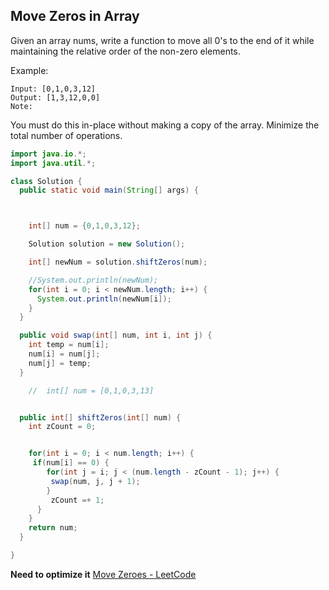 ## Move Zeros in Array


Given an array nums, write a function to move all 0's to the end of it while maintaining the relative order of the non-zero elements.

Example:

```
Input: [0,1,0,3,12]
Output: [1,3,12,0,0]
Note:
```

You must do this in-place without making a copy of the array.
Minimize the total number of operations.

```java
import java.io.*;
import java.util.*;

class Solution {
  public static void main(String[] args) {



    int[] num = {0,1,0,3,12};

    Solution solution = new Solution();

    int[] newNum = solution.shiftZeros(num);

    //System.out.println(newNum);
    for(int i = 0; i < newNum.length; i++) {
      System.out.println(newNum[i]);  
    }
  }

  public void swap(int[] num, int i, int j) {
    int temp = num[i];
    num[i] = num[j];
    num[j] = temp;
  }

    //  int[] num = [0,1,0,3,13]


  public int[] shiftZeros(int[] num) {
    int zCount = 0;


    for(int i = 0; i < num.length; i++) {
     if(num[i] == 0) {
        for(int j = i; j < (num.length - zCount - 1); j++) {
         swap(num, j, j + 1);
        }
         zCount =+ 1;
      }
    }
    return num;
  }

}

```

**Need to optimize it**
[Move Zeroes - LeetCode](https://leetcode.com/problems/move-zeroes/solution/)
